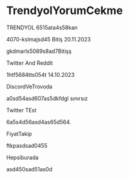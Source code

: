 # TrendyolYorumCekme
TRENDYOL
6515ata4s58kan

4070-kslmajsd45 Bitiş 20.11.2023

gkdmarls5089s8ad7Bitişş



Twitter And Reddit


1htf5684tts054t 14.10.2023


DiscordVeTrovoda

a0sd54asd607as5dkfdgl sınırsız


Twitter TEst

6a5s4d56asd4as65d564.

FiyatTakip


ftkpasdsad0455


Hepsiburada

asd450sad51as0d

